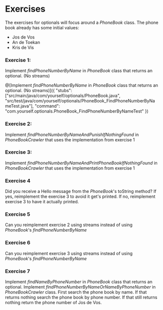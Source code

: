 # Exercises

The exercises for optionals will focus around a _PhoneBook_ class. The phone book already has some initial values:
- Jos de Vos
- An de Toekan
- Kris de Vis

### Exercise 1:
Implement _findPhoneNumberByName_ in _PhoneBook_ class that returns an optional.
(No streams)

@[Implement _findPhoneNumberByName_ in _PhoneBook_ class that returns an optional.
  (No streams)]({
    "stubs": ["src/main/java/com/yourself/optionals/PhoneBook.java", "src/test/java/com/yourself/optionals/PhoneBook_FindPhoneNumberByNameTest.java"], 
    "command": "com.yourself.optionals.PhoneBook_FindPhoneNumberByNameTest"
})

### Exercise 2:
Implement _findPhoneNumberByNameAndPunishIfNothingFound_ in _PhoneBookCrawler_ that uses the implementation from exercise 1

### Exercise 3:
Implement _findPhoneNumberByNameAndPrintPhoneBookIfNothingFound_ in _PhoneBookCrawler_ that uses the implementation from exercise 1

### Exercise 4
Did you receive a Hello message from the _PhoneBook_'s toString method?
If yes, reimplement the exercise 3 to avoid it get's printed.
If no, reimplement exercise 3 to have it actually printed.

### Exercise 5
Can you reimplement exercise 2 using streams instead of using _PhoneBook_'s _findPhoneNumberByName_

### Exercise 6
Can you reimplement exercise 3 using streams instead of using _PhoneBook_'s _findPhoneNumberByName_

### Exercise 7
Implement _findNameByPhoneNumber_ in _PhoneBook_ class that returns an optional.
Implement _findPhoneNumberByNameOrNameByPhoneNumber_ in _PhoneBookCrawler_ class. First search the phone book by name. If that returns nothing search the phone book by phone number. If that still returns nothing return the phone number of Jos de Vos.
